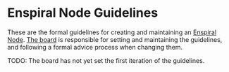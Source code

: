 # Enspiral Node Guidelines

These are the formal guidelines for creating and maintaining an [Enspiral Node](../agreements/nodes.md). [The board](../foundation/board.md) is responsible for setting and maintaining the guidelines, and following a formal advice process when changing them.

TODO: The board has not yet set the first iteration of the guidelines.

